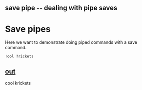 save pipe -- dealing with pipe saves
---
# Save pipes

Here we want to demonstrate doing piped commands with a save command. 

    !ool ?rickets

[out](# "save:|sub !, c|sub ?, k")
---
cool krickets

